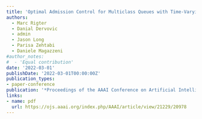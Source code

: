 ```yaml
---
title: 'Optimal Admission Control for Multiclass Queues with Time-Varying Arrival Rates via State Abstraction'
authors:
  - Marc Rigter
  - Danial Dervovic
  - admin
  - Jason Long
  - Parisa Zehtabi
  - Daniele Magazzeni 
#author_notes:
#  - 'Equal contribution'
date: '2022-03-01'
publishDate: '2022-03-01T00:00:00Z'
publication_types:
- paper-conference
publication: '*Proceedings of the AAAI Conference on Artificial Intelligence (AAAI 2022)'
links:
- name: pdf
  url: https://ojs.aaai.org/index.php/AAAI/article/view/21229/20978
---
```



